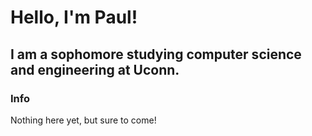 # Hello, I'm Paul!

I am a sophomore studying computer science and engineering at Uconn.
---
### Info
Nothing here yet, but sure to come!
